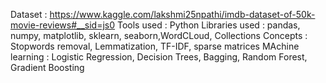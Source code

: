 Dataset : https://www.kaggle.com/lakshmi25npathi/imdb-dataset-of-50k-movie-reviews#__sid=js0 
Tools used : Python Libraries used : pandas, numpy, matplotlib, sklearn, seaborn,WordCLoud, Collections 
Concepts : Stopwords removal, Lemmatization, TF-IDF, sparse matrices 
MAchine learning : Logistic Regression, Decision Trees, Bagging, Random Forest, Gradient Boosting 
